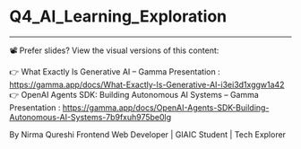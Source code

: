 # Q4_AI_Learning_Exploration

---
📽️ Prefer slides? View the visual versions of this content:

👉 What Exactly Is Generative AI – Gamma Presentation : https://gamma.app/docs/What-Exactly-Is-Generative-AI-i3ei3d1xggw1a42
👉 OpenAI Agents SDK: Building Autonomous AI Systems – Gamma Presentation : https://gamma.app/docs/OpenAI-Agents-SDK-Building-Autonomous-AI-Systems-7b9fxuh975be0lg

By Nirma Qureshi
Frontend Web Developer | GIAIC Student | Tech Explorer

